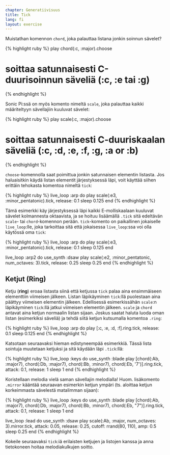 ```yaml
---
chapter: Generatiivisuus
title: Tick
lang: fi
layout: exercise
---
```


Muistathan komennon `chord`, joka palauttaa listana jonkin soinnun sävelet? 

{% highlight ruby %}
play chord(:c, :major).choose 
# soittaa satunnaisesti C-duurisoinnun säveliä (:c, :e tai :g)
{% endhighlight %}

Sonic Pi:ssä on myös komento nimeltä `scale`, joka palauttaa kaikki määriteltyyn sävellajiin kuuluvat sävelet: 

{% highlight ruby %}
play scale(:c, :major).choose 
# soittaa satunnaisesti C-duuriskaalan säveliä (:c, :d, :e, :f, :g, :a or :b)
{% endhighlight %}

`choose`-komennolla saat poimittua jonkin satunnaisen elementin listasta. Jos haluaisitkin käydä listan elementit järjestyksessä läpi, voit käyttää siihen erittäin tehokasta komentoa nimeltä `tick`:

{% highlight ruby %}
live_loop :arp do
  play scale(:e3, :minor_pentatonic).tick, release: 0.1
  sleep 0.125
end
{% endhighlight %}

Tämä esimerkki käy järjestyksessä läpi kaikki E-molliskaalaan kuuluvat sävelet kolmannesta oktaavista, ja se hoituu lisäämällä `.tick` sitä edeltävän `scale`- tai `chord`-komennon perään. `tick`-komento on paikallinen jokaiselle `live_loop`:lle, joka tarkoittaa sitä että jokaisessa `live_loop`:ssa voi olla käytössä oma `tick`:

{% highlight ruby %}
live_loop :arp do
  play scale(:e3, :minor_pentatonic).tick, release: 0.1
  sleep 0.125
end

live_loop :arp2 do
  use_synth :dsaw
  play scale(:e2, :minor_pentatonic, num_octaves: 3).tick, release: 0.25
  sleep 0.25
end 
{% endhighlight %}

## Ketjut (Ring)

Ketju (**ring**) eroaa listasta siinä että ketjussa `tick` palaa aina ensimmäiseen elementtiin viimeisen jälkeen. Listan läpikäyminen `tick`:llä puolestaan aina päättyy viimeisen elementin jälkeen. Edellisessä esimerkissähän `scale`:n läpikäyminen `tick`:llä jatkui viimeisen elementin jälkeen. `scale` ja `chord` antavat aina ketjun normaalin listan sijaan. Joskus saatat haluta luoda oman listan (esimerkiksi säveliä) ja tehdä siitä ketjun kutsumalla komentoa `.ring`:

{% highlight ruby %}
live_loop :arp do
  play [:c, :e, :d, :f].ring.tick, release: 0.1
  sleep 0.125
end
{% endhighlight %}

Katsotaan seuraavaksi hieman edistyneempää esimerkkiä. Tässä lista sointuja muutetaan ketjuksi ja sitä käydään läpi `.tick`:llä:

{% highlight ruby %}
live_loop :keys do
  use_synth :blade
  play [chord(:Ab, :major7), chord(:Db, :major7), chord(:Bb, :minor7), chord(:Eb, '7')].ring.tick, attack: 0.1, release: 1
  sleep 1
end
{% endhighlight %}

Koristellaan melodia vielä saman sävellajin melodialla! Huom. lisäkomento `.mirror` kääntää seuraavan esimerkin ketjun ympäri (ts. aloittaa ketjun korkeimmasta sävelestä matalimman sijaan): 

{% highlight ruby %}
live_loop :keys do
  use_synth :blade
  play [chord(:Ab, :major7), chord(:Db, :major7), chord(:Bb, :minor7), chord(:Eb, "7")].ring.tick, attack: 0.1, release: 1
  sleep 1
end

live_loop :lead do
  use_synth :dsaw
  play scale(:Ab, :major, num_octaves: 3).mirror.tick, attack: 0.05, release: 0.25, cutoff: rrand(80, 110), amp: 0.5
  sleep 0.25
end
{% endhighlight %}

Kokeile seuraavaksi `tick`:iä erilaisten ketjujen ja listojen kanssa ja anna tietokoneen hoitaa melodiakulkujen soitto.
